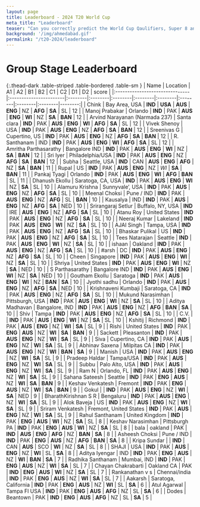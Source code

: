 ```yaml
---
layout: page
title: Leaderboard - 2024 T20 World Cup
meta_title: "Leaderboard"
teaser: "Can you correctly predict the World Cup Qaulifiers, Super 8 and the Knock-out?"
background: '/img/ahmedabad.gif'
permalink: "/t20-2024/leaderboard"
---
```


# Group Stage Leaderboard

{:.thead-dark .table-striped .table-bordered .table-sm }
| Name                           | Location               | A1      | A2      | B1      | B2      | C1      | C2      | D1      | D2      |   score |
|:-------------------------------|:-----------------------|:--------|:--------|:--------|:--------|:--------|:--------|:--------|:--------|--------:|
| Chink                          | Bay Area, USA          | **IND** | **USA** | **AUS** | **ENG** | NZ      | **AFG** | **SA**  | SL      |      12 |
| Manoj Prabakar                 | Orlando                | **IND** | PAK     | **AUS** | **ENG** | **WI**  | NZ      | **SA**  | **BAN** |      12 |
| Arvind Narayanan (Narmada 237) | Santa clara            | **IND** | PAK     | **AUS** | **ENG** | **WI**  | **AFG** | **SA**  | SL      |      12 |
| Vivek Shenoy                   | USA                    | **IND** | PAK     | **AUS** | **ENG** | NZ      | **AFG** | **SA**  | **BAN** |      12 |
| Sreenivas G                    | Cupertino, US          | **IND** | PAK     | **AUS** | **ENG** | NZ      | **AFG** | **SA**  | **BAN** |      12 |
| R. Santhanam                   | IND                    | **IND** | PAK     | **AUS** | **ENG** | **WI**  | **AFG** | **SA**  | SL      |      12 |
| Amritha Parthasarathy          | Bangalore IND          | **IND** | PAK     | **AUS** | **ENG** | **WI**  | NZ      | **SA**  | **BAN** |      12 |
| Sri Iyer                       | Philadelphia/USA       | **IND** | PAK     | **AUS** | **ENG** | NZ      | **AFG** | **SA**  | **BAN** |      12 |
| Subha                          | Seattle, USA           | **IND** | CAN     | **AUS** | **ENG** | __AFG__ | NZ      | **SA**  | **BAN** |      11 |
| Rupal                          | US                     | **IND** | PAK     | **AUS** | **ENG** | NZ      | *WI*  | **SA**  | **BAN** |      11 |
| Pankaj Tyagi                   | Orlando                | **IND** | PAK     | **AUS** | **ENG** | **WI**  | **AFG** | __BAN__ | SL      |      11 |
| Dhanush Ekollu                 | Saratoga, CA, USA      | **IND** | PAK     | **AUS** | **ENG** | **WI**  | NZ      | **SA**  | SL      |      10 |
| Alamuru Krishna                | Sunnyvale’, USA        | **IND** | PAK     | **AUS** | **ENG** | NZ      | **AFG** | **SA**  | SL      |      10 |
| Meenal Choksi                  | Pune / IND             | **IND** | PAK     | **AUS** | **ENG** | NZ      | **AFG** | SL      | **BAN** |      10 |
| Kausalya                       | IND                    | **IND** | PAK     | **AUS** | **ENG** | NZ      | **AFG** | **SA**  | NED     |      10 |
| Srirangaraj Setlur             | Buffalo, NY, USA       | **IND** | IRE     | **AUS** | **ENG** | NZ      | **AFG** | **SA**  | SL      |      10 |
| Atanu Roy                      | United States          | **IND** | PAK     | **AUS** | **ENG** | NZ      | **AFG** | **SA**  | SL      |      10 |
| Neeraj Kumar                   | Lakeland               | **IND** | PAK     | **AUS** | **ENG** | **WI**  | NZ      | **SA**  | SL      |      10 |
| AJAI Singh                     | Tampa, USA             | **IND** | PAK     | **AUS** | **ENG** | NZ      | **AFG** | **SA**  | SL      |      10 |
| Bhaskar Pulikal                | US                     | **IND** | PAK     | **AUS** | **ENG** | NZ      | **AFG** | **SA**  | SL      |      10 |
| Tees Natarajan                 | Seattle                | **IND** | PAK     | **AUS** | **ENG** | **WI**  | NZ      | **SA**  | SL      |      10 |
| ishaan                         | Oakland                | **IND** | PAK     | **AUS** | **ENG** | NZ      | **AFG** | **SA**  | SL      |      10 |
| #arsh                          | DC                     | **IND** | PAK     | **AUS** | **ENG** | NZ      | **AFG** | **SA**  | SL      |      10 |
| Cheen                          | Singapore              | **IND** | PAK     | **AUS** | **ENG** | **WI**  | NZ      | **SA**  | SL      |      10 |
| Shriya                         | United States          | **IND** | PAK     | **AUS** | **ENG** | **WI**  | NZ      | **SA**  | NED     |      10 |
| S Parthasarathy                | Bangalore IND          | **IND** | PAK     | **AUS** | **ENG** | **WI**  | NZ      | **SA**  | NED     |      10 |
| Goutham Ekollu                 | Saratoga               | **IND** | PAK     | **AUS** | **ENG** | **WI**  | NZ      | __BAN__ | __SA__  |      10 |
| Jyothi sadhu                   | Orlando                | **IND** | PAK     | **AUS** | **ENG** | NZ      | **AFG** | **SA**  | NED     |      10 |
| Krishnaveni Kumbaji            | Saratoga, CA           | **IND** | PAK     | **AUS** | **ENG** | NZ      | **AFG** | **SA**  | SL      |      10 |
| Mukund Narasimhan              | Pittsburgh, USA        | **IND** | PAK     | **AUS** | **ENG** | **WI**  | NZ      | **SA**  | SL      |      10 |
| Aditya Madhavan                | Bangalore, IND         | **IND** | PAK     | **AUS** | **ENG** | NZ      | **AFG** | __BAN__ | __SA__  |      10 |
| Shiv                           | Tampa                  | **IND** | PAK     | **AUS** | **ENG** | NZ      | **AFG** | **SA**  | SL      |      10 |
| C.V.                           |                        | **IND** | PAK     | **AUS** | **ENG** | **WI**  | NZ      | **SA**  | SL      |      10 |
| Kshitij                        | Richmond               | **IND** | PAK     | **AUS** | **ENG** | NZ      | __WI__  | **SA**  | SL      |       9 |
| Rishi                          | United States          | **IND** | PAK     | __ENG__ | __AUS__ | NZ      | __WI__  | **SA**  | **BAN** |       9 |
| Sackett                        | Pleasanton             | **IND** | PAK     | **AUS** | **ENG** | NZ      | __WI__  | **SA**  | SL      |       9 |
| Siva                           | Cupertino, CA          | **IND** | PAK     | **AUS** | **ENG** | NZ      | __WI__  | **SA**  | SL      |       9 |
| Abhinav Saxena                 | Milpitas CA            | **IND** | PAK     | **AUS** | **ENG** | NZ      | __WI__  | __BAN__ | __SA__  |       9 |
| Manish                         | USA                    | **IND** | PAK     | **AUS** | **ENG** | NZ      | __WI__  | **SA**  | SL      |       9 |
| Pradeep Haldar                 | Tampa/USA              | **IND** | PAK     | **AUS** | **ENG** | NZ      | __WI__  | **SA**  | SL      |       9 |
| Subbu                          | Palo Alto, USA         | **IND** | PAK     | **AUS** | **ENG** | NZ      | __WI__  | **SA**  | SL      |       9 |
| Ram N                          | Orlando, FL            | **IND** | PAK     | **AUS** | **ENG** | NZ      | __WI__  | **SA**  | SL      |       9 |
| Sahana Sateesh                 | Seattle                | **IND** | PAK     | __ENG__ | __AUS__ | NZ      | __WI__  | **SA**  | **BAN** |       9 |
| Keshav Venkatesh               | Fremont                | **IND** | PAK     | __ENG__ | __AUS__ | NZ      | __WI__  | **SA**  | **BAN** |       9 |
| Gokul                          |                        | **IND** | PAK     | **AUS** | **ENG** | NZ      | __WI__  | **SA**  | NED     |       9 |
| BharathKirishnan S R           | Bengaluru              | **IND** | PAK     | **AUS** | **ENG** | NZ      | __WI__  | **SA**  | SL      |       9 |
| Alok Baveja                    | US                     | **IND** | PAK     | **AUS** | **ENG** | NZ      | __WI__  | **SA**  | SL      |       9 |
| Sriram Venkatesh               | Fremont, United States | **IND** | PAK     | **AUS** | **ENG** | NZ      | __WI__  | **SA**  | SL      |       9 |
| Rahul Santhanam                | United Kingdom         | **IND** | PAK     | __ENG__ | __AUS__ | **WI**  | NZ      | **SA**  | SL      |       8 |
| Keshav Narasimhan              | Pittsburgh PA          | **IND** | PAK     | __ENG__ | __AUS__ | **WI**  | NZ      | **SA**  | SL      |       8 |
| bala                           | oakland                | PAK     | __IND__ | **AUS** | **ENG** | __AFG__ | NZ      | __BAN__ | __SA__  |       8 |
| Asheesh Choksi                 | Pune / IND             | **IND** | PAK     | __ENG__ | __AUS__ | NZ      | **AFG** | __BAN__ | __SA__  |       8 |
| Kripa Sundar                   |                        | **IND** | CAN     | **AUS** | SCO     | **WI**  | NZ      | **SA**  | SL      |       8 |
| SHAJI                          | USA                    | **IND** | PAK     | **AUS** | **ENG** | NZ      | __WI__  | SL      | __SA__  |       8 |
| Aditya Iyengar                 | IND                    | **IND** | PAK     | __ENG__ | __AUS__ | NZ      | __WI__  | __BAN__ | __SA__  |       7 |
| Radhika Santhanam              | Mumbai, IND            | **IND** | PAK     | __ENG__ | __AUS__ | NZ      | __WI__  | **SA**  | SL      |       7 |
| Chayan Chakrabarti             | Oakland CA             | PAK     | __IND__ | __ENG__ | __AUS__ | **WI**  | NZ      | **SA**  | SL      |       7 |
| Rankanathan v s                | Chennai/india          | **IND** | PAK     | __ENG__ | __AUS__ | NZ      | __WI__  | **SA**  | SL      |       7 |
| Aakarsh                        | Saratoga, California   | **IND** | PAK     | __ENG__ | __AUS__ | NZ      | __WI__  | SL      | __SA__  |       6 |
| Atul Agarwal                   | Tampa Fl USA           | **IND** | PAK     | __ENG__ | __AUS__ | __AFG__ | NZ      | SL      | __SA__  |       6 |
| Dodes                          | Beantown               | PAK     | __IND__ | __ENG__ | __AUS__ | __AFG__ | NZ      | SL      | __SA__  |       5 |
